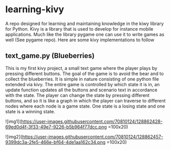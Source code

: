 # learning-kivy
A repo designed for learning and maintaining knowledge in the kiwy library for Python. Kivy is a library that is used to develop for instance mobile applications. Much like the library pygame one can use it to write games as well (See pygame repo). Here are some kivy implementations to follow

## text_game.py (Blueberries)
This is my first kivy project, a small text game where the player plays by pressing different buttons. The goal of the game is to avoid the bear and to collect the blueberries. It is simple in nature consisting of one python file extended via kivy. The entire game is controlled by which state it is in, an update function updates all the buttons and scenario text in accordance with the state. The player can change the state by pressing different buttons, and so it is like a graph in which the player can traverse to different nodes where each node is a game state. One state is a losing state and one state is a winning state. 


![img1](https://user-images.githubusercontent.com/70810124/128862428-69ed0d4f-3f33-49e7-9226-b5b964f77dcc.png =100x20)


![img2](https://user-images.githubusercontent.com/70810124/128862457-9399dc3a-2fe5-466e-bf64-4de1aa162c34.png =100x20)
